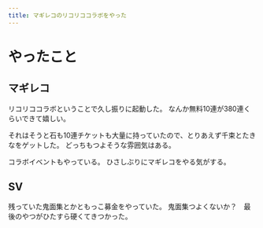 ```yaml
---
title: マギレコのリコリココラボをやった
---
```


# やったこと

## マギレコ

リコリココラボということで久し振りに起動した。
なんか無料10連が380連くらいできて嬉しい。

それはそうと石も10連チケットも大量に持っていたので、とりあえず千束とたきなをゲットした。
どっちもつよそうな雰囲気はある。

コラボイベントもやっている。
ひさしぶりにマギレコをやる気がする。

## SV

残っていた鬼面集とかともっこ募金をやっていた。
鬼面集つよくないか？　最後のやつがひたすら硬くてきつかった。
